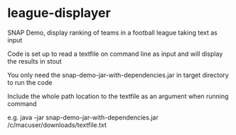 # league-displayer
SNAP Demo, display ranking of teams in a football league taking text as input

Code is set up to read a textfile on command line as input and will display the results in stout

You only need the snap-demo-jar-with-dependencies.jar in target directory to run the code

Include the whole path location to the textfile as an argument when running command

e.g.  java -jar snap-demo-jar-with-dependencies.jar /c/macuser/downloads/textfile.txt

